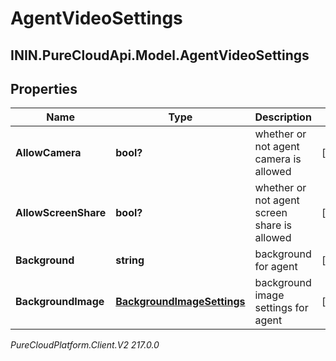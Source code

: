 # AgentVideoSettings

## ININ.PureCloudApi.Model.AgentVideoSettings

## Properties

|Name | Type | Description | Notes|
|------------ | ------------- | ------------- | -------------|
| **AllowCamera** | **bool?** | whether or not agent camera is allowed | [optional] |
| **AllowScreenShare** | **bool?** | whether or not agent screen share is allowed | [optional] |
| **Background** | **string** | background for agent | [optional] |
| **BackgroundImage** | [**BackgroundImageSettings**](BackgroundImageSettings) | background image settings for agent | [optional] |



_PureCloudPlatform.Client.V2 217.0.0_
